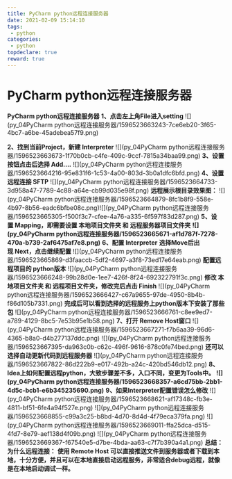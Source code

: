 ```yaml
---
title: PyCharm python远程连接服务器
date: 2021-02-09 15:14:10
tags:
 - python
categories:
 - python
topdeclare: true
reward: true
---
```


# PyCharm python远程连接服务器

**PyCharm python远程连接服务器**
**1、点击左上角File进入setting**
![](py_04PyCharm python远程连接服务器/1596523663243-7ce6eb20-3f65-4bc7-a6be-45adebea57f9.png)

<!--more-->

**2、找到当前Project，新建 Interpreter**
![](py_04PyCharm python远程连接服务器/1596523663673-1f70b0cb-c4fe-409c-9ccf-7815a34baa99.png)
**3、设置按钮点击后选择 Add....**
![](py_04PyCharm python远程连接服务器/1596523664216-95e831f6-1c53-4a00-803d-3b0a1dfc6bfd.png)
**4、设置远程连接 SFTP**
![](py_04PyCharm python远程连接服务器/1596523664733-3d958a47-7789-4c88-a64e-cb99d035e98f.png)
**远程展示根目录效果图：**
![](py_04PyCharm python远程连接服务器/1596523664879-8fc1b8f9-558e-4b97-8b56-eadc6bfbe08c.png)![](py_04PyCharm python远程连接服务器/1596523665305-f500f3c7-cfee-4a76-a335-6f597f83d287.png)
**5、设置 Mapping，即需要设置 本地项目文件夹 和 远程服务器项目文件夹**
**![](py_04PyCharm python远程连接服务器/1596523665671-af1d787f-7278-470a-b739-2af6475af7e8.png)**
**6、配置 Interpreter**
**选择Move后出现 Next，点击继续配置**
![](py_04PyCharm python远程连接服务器/1596523665869-d3faaccb-5df2-4697-a3f8-73ed17e64eab.png)
**配置远程项目的 python版本**
![](py_04PyCharm python远程连接服务器/1596523666248-99b28d0e-1ee7-426f-8f24-692322791f3c.png)
**修改 本地项目文件夹 和 远程项目文件夹，修改完后点击 Finish**
![](py_04PyCharm python远程连接服务器/1596523666427-c67a9655-97de-4950-8b4b-f86d105b7331.png)
**完成后可以看到选择的远程服务上python版本下安装了那些包**
![](py_04PyCharm python远程连接服务器/1596523666761-c8ee9ed7-a789-4129-8bc5-7e53b95e1b58.png)
**7、打开 Remove Host窗口**
![](py_04PyCharm python远程连接服务器/1596523667271-f7b6aa39-96d6-4365-b8a0-d4b277137ddc.png)
![](py_04PyCharm python远程连接服务器/1596523667395-da963c0b-c62c-496f-9616-878c0fe74bed.png)
**还可以选择自动更新代码到远程服务器**
![](py_04PyCharm python远程连接服务器/1596523667822-86d222b9-e017-492b-a24c-420bd546db12.png)
**8、Idea上如何配置远程python，大致步骤差不多，入口不同，变更为Tools中。**
**![](py_04PyCharm python远程连接服务器/1596523668357-a6cd75bb-2bb1-4d5c-bcb1-e6b345235690.png)**
**9、如果Interpreter配置错误怎么修改**
![](py_04PyCharm python远程连接服务器/1596523668621-af17348c-fb3e-4811-bf51-6fe4a94f527e.png)
![](py_04PyCharm python远程连接服务器/1596523668855-c99a3c25-b8bd-4d70-8d4d-4f79eca379fa.png)
![](py_04PyCharm python远程连接服务器/1596523669011-ffa25dca-d515-4fd7-8e79-aef138d4f09b.png)
![](py_04PyCharm python远程连接服务器/1596523669367-f67540e5-d7be-4bda-aa63-c7f7b390a4a1.png)
**总结：为什么远程连接：**
**使用 Remote Host 可以直接推送文件到服务器或者下载到本地，十分方便，并且可以在本地直接启动远程服务，非常适合debug远程，就像是在本地启动调试一样。**


